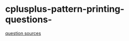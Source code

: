 # cplusplus-pattern-printing-questions-
[question sources](https://practice.geeksforgeeks.org/explore?page=1&amp;category[]=pattern-printing&amp;sortBy=submissions)

